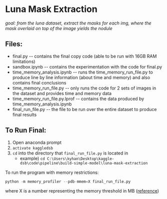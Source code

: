 # Luna Mask Extraction
*goal: from the luna dataset, extract the masks for each img, where the mask overlaid on top of the image yields the nodule*

## Files:
* final.py -- contains the final copy code (able to be run with 16GB RAM limitations)
* sandbox.ipynb -- contains the experimentation with the code for final.py
* time_memory_analysis.ipynb -- runs the time_memory_run_file.py to produce line by line information (about time and memory) and also contains final conclusions
* time_memory_run_file.py -- only runs the code for 2 sets of images in the dataset and provides time and memory data
* time_memory_run_file.py.lprof -- contains the data produced by time_memory_analysis.ipynb
* final_run_file.py -- the file to be run over the entire dataset to produce final results

## To Run Final:
1. Open anaconda prompt
2. `activate kaggledsb`
3. `cd` into the directory that `final_run_file.py` is located in 
   * example) `cd C:\Users\kyhan\Desktop\kaggle-dsb\code\pipeline\build-simple-model\luna-mask-extraction`

To run the program with memory restrictions:
```python
python -m memory_profiler --pdb-mmem=X final_run_file.py
```
where X is a number representing the memory threshold in MB ([reference](https://github.com/fabianp/memory_profiler#setting-debugger-breakpoints))
